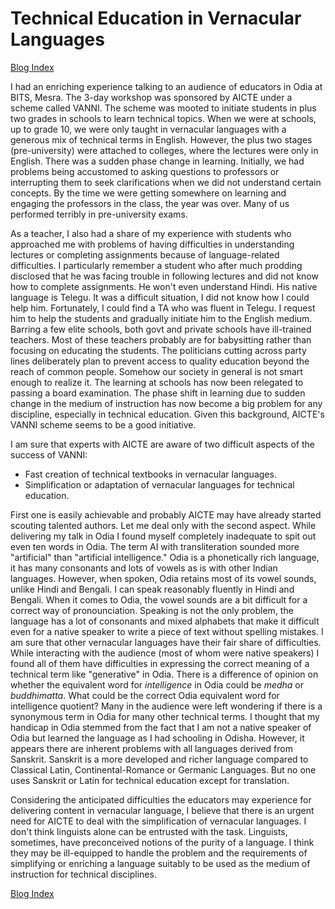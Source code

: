 # Technical Education in Vernacular Languages

[Blog Index](../index.md)

I had an enriching experience talking to an audience of educators in Odia at BITS, 
Mesra. The 3-day workshop was sponsored by AICTE under a scheme called VANNI. The 
scheme was mooted to initiate students in plus two grades in schools to 
learn technical topics. When we were at schools, up to grade 10, we were
only taught in vernacular languages with a generous mix of technical terms in
English. However, the plus two stages (pre-university) were attached
to colleges, where the lectures were only in English. There was a sudden phase change
in learning. Initially, we had problems being accustomed to asking questions 
to professors or interrupting them to seek clarifications when we did not understand
certain concepts. By the time we were getting somewhere on learning and engaging
the professors in the class, the year was over.  Many of us performed terribly in
pre-university exams. 

As a teacher, I also had a share of my experience with students who approached me
with problems of having difficulties in understanding lectures or completing assignments
because of language-related difficulties. I particularly remember a student who
after much prodding disclosed that he was facing trouble in following lectures and
did not know how to complete assignments. He won't even understand Hindi. His native 
language is Telegu. It was a difficult situation, I did not know how I could 
help him. Fortunately, I could find a TA who was fluent in Telegu. I request him
to help the students and gradually initiate him to the English medium. 
Barring a few elite schools, both govt and private schools have ill-trained 
teachers. Most of these teachers probably are for babysitting rather than focusing 
on educating the students. The politicians cutting across party lines deliberately 
plan to prevent access to quality education beyond the reach of common 
people. Somehow our society in general is not smart enough to
realize it. The learning at schools has now been relegated to 
passing a board examination. The phase shift in learning due to sudden
change in the medium of instruction has now become a big problem for
any discipline, especially in technical education.  Given this background, 
AICTE's VANNI scheme seems to be a good initiative. 

I am sure that experts  with AICTE are aware of two difficult aspects of the 
success of VANNI: 
- Fast creation of technical textbooks in vernacular languages.
- Simplification or adaptation of vernacular languages for technical education.

First one is easily achievable and probably AICTE may have already started scouting
talented authors. Let me deal only with the second aspect. While delivering my talk in 
Odia I found myself completely inadequate to spit out even ten words in Odia. The term AI with
transliteration sounded more "artificial" than "artificial intelligence." Odia is a 
phonetically rich language, it has many consonants and lots of vowels as is with
other Indian languages. However, when spoken, Odia retains most of its vowel sounds, 
unlike Hindi and Bengali. I can speak reasonably fluently in Hindi and Bengali. When
it comes to Odia, the vowel sounds are a bit difficult for a correct way of pronounciation.
Speaking is not the only problem, the language has a lot of consonants and mixed alphabets 
that make it difficult even for a native speaker to write a piece of text without spelling 
mistakes. I am sure that other vernacular languages have their fair share of 
difficulties. While interacting with the audience (most of whom were native speakers)
I found all of them have difficulties in expressing the correct meaning of a technical
term like "generative" in Odia. There is a difference of opinion on 
whether the equivalent word for <i>intelligence</i> in Odia  could be <i>medha</i>
or <i>buddhimatta</i>. What could be the correct Odia equivalent word for intelligence quotient? 
Many in the audience were left wondering if there is a synonymous
term in Odia for many other technical terms. I thought that my
handicap in Odia stemmed from the fact that I am not a native speaker of Odia 
but learned the language as I had schooling in Odisha. However, it appears there
are inherent problems with all languages derived from Sanskrit. Sanskrit is 
a more developed and richer language compared to Classical Latin, Continental-Romance
or Germanic Languages. But no one uses Sanskrit or Latin for technical education 
except for translation. 

Considering the anticipated difficulties the educators may experience for 
delivering content in vernacular language,
I believe that there is an urgent need for AICTE to deal with the simplification
of vernacular languages. I don't think linguists alone can be entrusted
with the task. Linguists, sometimes, have preconceived notions of the purity of a
language. I think they may be ill-equipped to handle the problem and the
requirements of simplifying or enriching a language suitably to be used
as the medium of instruction for technical disciplines.

[Blog Index](../index.md)
